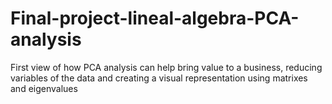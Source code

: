 # Final-project-lineal-algebra-PCA-analysis
First view of how PCA analysis can help bring value to a business, reducing variables of the data and creating a visual representation using matrixes and eigenvalues
